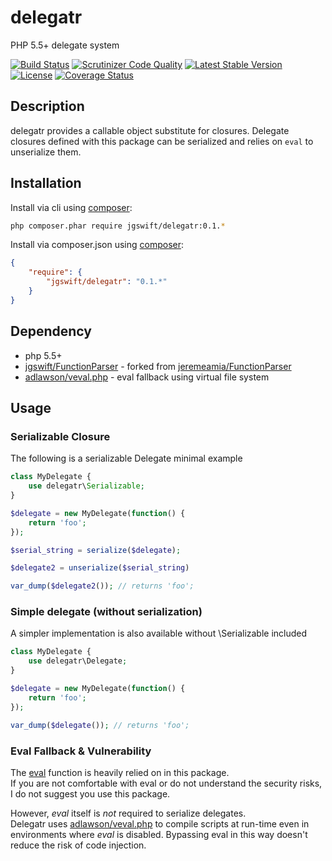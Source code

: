 delegatr
====
PHP 5.5+ delegate system 

[![Build Status](https://travis-ci.org/jgswift/delegatr.png?branch=master)](https://travis-ci.org/jgswift/delegatr)
[![Scrutinizer Code Quality](https://scrutinizer-ci.com/g/jgswift/delegatr/badges/quality-score.png?s=5d6b9d9164025974598868d09842319256fc31be)](https://scrutinizer-ci.com/g/jgswift/delegatr/)
[![Latest Stable Version](https://poser.pugx.org/jgswift/delegatr/v/stable.svg)](https://packagist.org/packages/jgswift/delegatr)
[![License](https://poser.pugx.org/jgswift/delegatr/license.svg)](https://packagist.org/packages/jgswift/delegatr)
[![Coverage Status](https://coveralls.io/repos/jgswift/delegatr/badge.png?branch=master)](https://coveralls.io/r/jgswift/delegatr?branch=master)

## Description

delegatr provides a callable object substitute for closures.  Delegate closures defined with this package can be serialized and relies on ```eval``` to unserialize them.

## Installation

Install via cli using [composer](https://getcomposer.org/):
```sh
php composer.phar require jgswift/delegatr:0.1.*
```

Install via composer.json using [composer](https://getcomposer.org/):
```json
{
    "require": {
        "jgswift/delegatr": "0.1.*"
    }
}
```

## Dependency

* php 5.5+
* [jgswift/FunctionParser](http://github.com/jgswift/FunctionParser) - forked from [jeremeamia/FunctionParser](http://github.com/jeremeamia/FunctionParser)
* [adlawson/veval.php](http://github.com/adlawson/veval.php) - eval fallback using virtual file system

## Usage

### Serializable Closure

The following is a serializable Delegate minimal example
```php
class MyDelegate {
    use delegatr\Serializable;
}

$delegate = new MyDelegate(function() {
    return 'foo';
});

$serial_string = serialize($delegate);

$delegate2 = unserialize($serial_string)

var_dump($delegate2()); // returns 'foo';
```

### Simple delegate (without serialization)

A simpler implementation is also available without \Serializable included

```php
class MyDelegate {
    use delegatr\Delegate;
}

$delegate = new MyDelegate(function() {
    return 'foo';
});

var_dump($delegate()); // returns 'foo';
```

### Eval Fallback & Vulnerability

The [eval](http://php.net/manual/en/function.eval.php) function is heavily relied on in this package.  
If you are not comfortable with eval or do not understand the security risks, I do not suggest you use this package.

However, *eval* itself is *not* required to serialize delegates.  
Delegatr uses [adlawson/veval.php](http://github.com/adlawson/veval.php) to compile scripts at run-time even in environments where *eval* is disabled.
Bypassing eval in this way doesn't reduce the risk of code injection.




